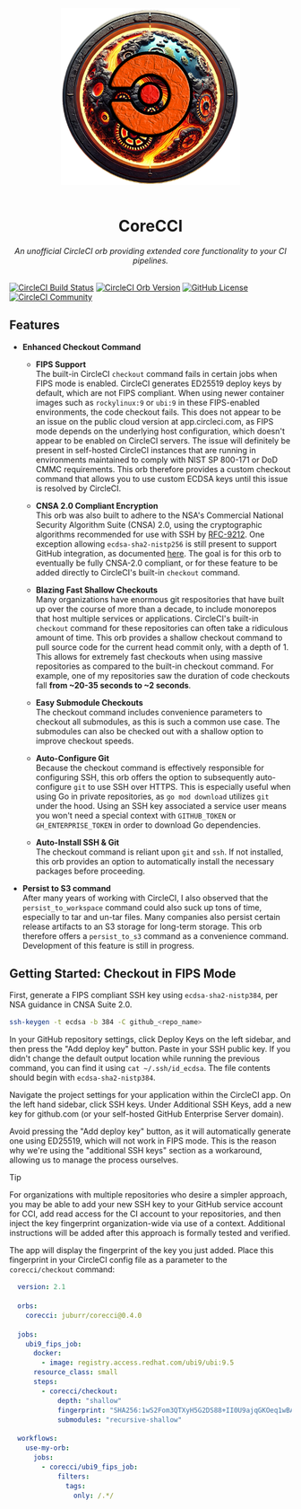<div align="center">
  <img align="center" width="320" src="assets/logos/corecci_500px.png" alt="CoreCCI Orb"><br /><br />
  <h1>CoreCCI</h1>
  <i>An unofficial CircleCI orb providing extended core functionality to your CI pipelines.</i><br /><br />
</div>

[![CircleCI Build Status](https://circleci.com/gh/juburr/corecci.svg?style=shield "CircleCI Build Status")](https://circleci.com/gh/juburr/corecci) [![CircleCI Orb Version](https://badges.circleci.com/orbs/juburr/corecci.svg)](https://circleci.com/developer/orbs/orb/juburr/corecci) [![GitHub License](https://img.shields.io/badge/license-MIT-lightgrey.svg)](https://raw.githubusercontent.com/juburr/corecci/master/LICENSE) [![CircleCI Community](https://img.shields.io/badge/community-CircleCI%20Discuss-343434.svg)](https://discuss.circleci.com/c/ecosystem/orbs)


## Features
- **Enhanced Checkout Command**  
  - **FIPS Support**  
  The built-in CircleCI `checkout` command fails in certain jobs when FIPS mode is enabled. CircleCI generates ED25519 deploy keys by default, which are not FIPS compliant. When using newer container images such as `rockylinux:9` or `ubi:9` in these FIPS-enabled environments, the code checkout fails. This does not appear to be an issue on the public cloud version at app.circleci.com, as FIPS mode depends on the underlying host configuration, which doesn't appear to be enabled on CircleCI servers. The issue will definitely be present in self-hosted CircleCI instances that are running in environments maintained to comply with NIST SP 800-171 or DoD CMMC requirements. This orb therefore provides a custom checkout command that allows you to use custom ECDSA keys until this issue is resolved by CircleCI.

  - **CNSA 2.0 Compliant Encryption**  
  This orb was also built to adhere to the NSA's Commercial National Security Algorithm Suite (CNSA) 2.0, using the cryptographic algorithms recommended for use with SSH by [RFC-9212](https://datatracker.ietf.org/doc/html/rfc9212). One exception allowing `ecdsa-sha2-nistp256` is still present to support GitHub integration, as documented [here](https://github.com/juburr/corecci/blob/ad0091743adec142c7f0fe7e81388e442a28a50f/src/commands/checkout.yml#L35-L44). The goal is for this orb to eventually be fully CNSA-2.0 compliant, or for these feature to be added directly to CircleCI's built-in `checkout` command.

  - **Blazing Fast Shallow Checkouts**  
  Many organizations have enormous git respositories that have built up over the course of more than a decade, to include monorepos that host multiple services or applications. CircleCI's built-in `checkout` command for these repositories can often take a ridiculous amount of time. This orb provides a shallow checkout command to pull source code for the current head commit only, with a depth of 1. This allows for extremely fast checkouts when using massive repositories as compared to the built-in checkout command. For example, one of my repositories saw the duration of code checkouts fall **from ~20-35 seconds to ~2 seconds**.

  - **Easy Submodule Checkouts**  
  The checkout command includes convenience parameters to checkout all submodules, as this is such a common use case. The submodules can also be checked out with a shallow option to improve checkout speeds.

  - **Auto-Configure Git**  
  Because the checkout command is effectively responsible for configuring SSH, this orb offers the option to subsequently auto-configure `git` to use SSH over HTTPS. This is especially useful when using Go in private repositories, as `go mod download` utilizes `git` under the hood. Using an SSH key associated a service user means you won't need a special context with `GITHUB_TOKEN` or `GH_ENTERPRISE_TOKEN` in order to download Go dependencies.

  - **Auto-Install SSH & Git**  
  The checkout command is reliant upon `git` and `ssh`. If not installed, this orb provides an option to automatically install the necessary packages before proceeding.

- **Persist to S3 command**  
After many years of working with CircleCI, I also observed that the `persist_to_workspace` command could also suck up tons of time, especially to tar and un-tar files. Many companies also persist certain release artifacts to an S3 storage for long-term storage. This orb therefore offers a `persist_to_s3` command as a convenience command. Development of this feature is still in progress.

## Getting Started: Checkout in FIPS Mode

First, generate a FIPS compliant SSH key using `ecdsa-sha2-nistp384`, per NSA guidance in CNSA Suite 2.0.
```bash
ssh-keygen -t ecdsa -b 384 -C github_<repo_name>
```

In your GitHub repository settings, click Deploy Keys on the left sidebar, and then press the "Add deploy key" button. Paste in your SSH public key. If you didn't change the default output location while running the previous command, you can find it using `cat ~/.ssh/id_ecdsa`. The file contents should begin with `ecdsa-sha2-nistp384`.

Navigate the project settings for your application within the CircleCI app. On the left hand sidebar, click SSH keys. Under Additional SSH Keys, add a new key for github.com (or your self-hosted GitHub Enterprise Server domain).

Avoid pressing the "Add deploy key" button, as it will automatically generate one using ED25519, which will not work in FIPS mode. This is the reason why we're using the "additional SSH keys" section as a workaround, allowing us to manage the process ourselves.

> [!TIP]
> For organizations with multiple repositories who desire a simpler approach, you may be able to add your new SSH key to your GitHub service account for CCI, add read access for the CI account to your repositories, and then inject the key fingerprint organization-wide via use of a context. Additional instructions will be added after this approach is formally tested and verified.

The app will display the fingerprint of the key you just added. Place this fingerprint in your CircleCI config file as a parameter to the `corecci/checkout` command:

```yaml
  version: 2.1

  orbs:
    corecci: juburr/corecci@0.4.0

  jobs:
    ubi9_fips_job:
      docker:
        - image: registry.access.redhat.com/ubi9/ubi:9.5
      resource_class: small
      steps:
        - corecci/checkout:
            depth: "shallow"
            fingerprint: "SHA256:1wS2Fom3QTXyH5G2DS88+II0U9ajqGKOeq1wBA740Fc"
            submodules: "recursive-shallow"

  workflows:
    use-my-orb:
      jobs:
        - corecci/ubi9_fips_job:
            filters:
              tags:
                only: /.*/
```
